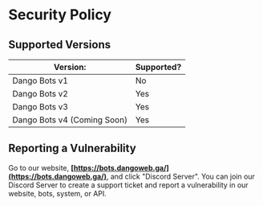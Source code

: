 # Security Policy

## Supported Versions

| Version:                    | Supported? |
| --------------------------- | ---------- |
| Dango Bots v1               | No         |
| Dango Bots v2               | Yes        |
| Dango Bots v3               | Yes        |
| Dango Bots v4 (Coming Soon) | Yes        |

## Reporting a Vulnerability

Go to our website, **[https://bots.dangoweb.ga/](https://bots.dangoweb.ga/)**, and click "Discord Server". You can join our Discord Server to create a support ticket and report a vulnerability in our website, bots, system, or API.
